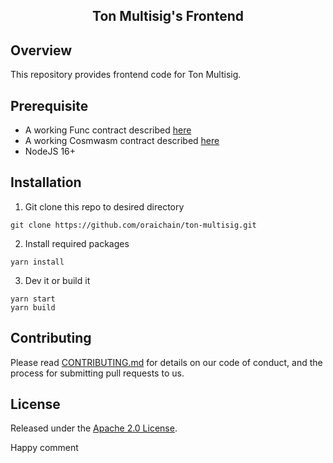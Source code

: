 <h2 align="center">
  Ton Multisig's Frontend
</h2>

## Overview

This repository provides frontend code for Ton Multisig.

## Prerequisite

- A working Func contract described [here](https://github.com/oraichain/ton-contracts)
- A working Cosmwasm contract described [here](https://github.com/oraichain/tonbridge-cw-contracts)
- NodeJS 16+

## Installation

1. Git clone this repo to desired directory

```shell
git clone https://github.com/oraichain/ton-multisig.git
```

2. Install required packages

```shell
yarn install
```

3. Dev it or build it

```shell
yarn start
yarn build
```


## Contributing

Please read [CONTRIBUTING.md](CONTRIBUTING.md) for details on our code of conduct, and the process for submitting pull requests to us.

## License

Released under the [Apache 2.0 License](LICENSE).

Happy comment
